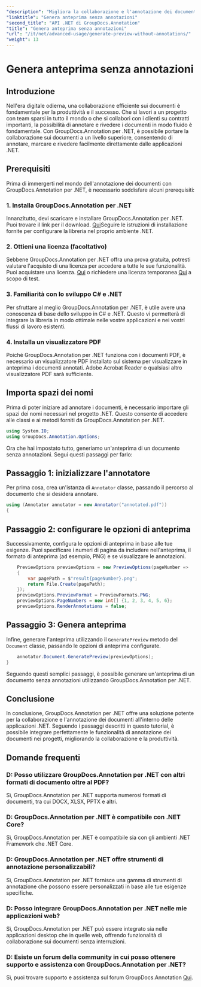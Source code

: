 ```yaml
---
"description": "Migliora la collaborazione e l'annotazione dei documenti nelle applicazioni .NET utilizzando GroupDocs.Annotation per .NET. Annota, contrassegna e rivedi facilmente i documenti con questa potente libreria."
"linktitle": "Genera anteprima senza annotazioni"
"second_title": "API .NET di GroupDocs.Annotation"
"title": "Genera anteprima senza annotazioni"
"url": "/it/net/advanced-usage/generate-preview-without-annotations/"
"weight": 13
---
```


# Genera anteprima senza annotazioni

## Introduzione
Nell'era digitale odierna, una collaborazione efficiente sui documenti è fondamentale per la produttività e il successo. Che si lavori a un progetto con team sparsi in tutto il mondo o che si collabori con i clienti su contratti importanti, la possibilità di annotare e rivedere i documenti in modo fluido è fondamentale. Con GroupDocs.Annotation per .NET, è possibile portare la collaborazione sui documenti a un livello superiore, consentendo di annotare, marcare e rivedere facilmente direttamente dalle applicazioni .NET.
## Prerequisiti
Prima di immergerti nel mondo dell'annotazione dei documenti con GroupDocs.Annotation per .NET, è necessario soddisfare alcuni prerequisiti:
### 1. Installa GroupDocs.Annotation per .NET
Innanzitutto, devi scaricare e installare GroupDocs.Annotation per .NET. Puoi trovare il link per il download. [Qui](https://releases.groupdocs.com/annotation/net/)Seguire le istruzioni di installazione fornite per configurare la libreria nel proprio ambiente .NET.
### 2. Ottieni una licenza (facoltativo)
Sebbene GroupDocs.Annotation per .NET offra una prova gratuita, potresti valutare l'acquisto di una licenza per accedere a tutte le sue funzionalità. Puoi acquistare una licenza. [Qui](https://purchase.groupdocs.com/buy) o richiedere una licenza temporanea [Qui](https://purchase.groupdocs.com/temporary-license/) a scopo di test.
### 3. Familiarità con lo sviluppo C# e .NET
Per sfruttare al meglio GroupDocs.Annotation per .NET, è utile avere una conoscenza di base dello sviluppo in C# e .NET. Questo vi permetterà di integrare la libreria in modo ottimale nelle vostre applicazioni e nei vostri flussi di lavoro esistenti.
### 4. Installa un visualizzatore PDF
Poiché GroupDocs.Annotation per .NET funziona con i documenti PDF, è necessario un visualizzatore PDF installato sul sistema per visualizzare in anteprima i documenti annotati. Adobe Acrobat Reader o qualsiasi altro visualizzatore PDF sarà sufficiente.

## Importa spazi dei nomi
Prima di poter iniziare ad annotare i documenti, è necessario importare gli spazi dei nomi necessari nel progetto .NET. Questo consente di accedere alle classi e ai metodi forniti da GroupDocs.Annotation per .NET.

```csharp
using System.IO;
using GroupDocs.Annotation.Options;
```

Ora che hai impostato tutto, generiamo un'anteprima di un documento senza annotazioni. Segui questi passaggi per farlo:
## Passaggio 1: inizializzare l'annotatore
Per prima cosa, crea un'istanza di `Annotator` classe, passando il percorso al documento che si desidera annotare.
```csharp
using (Annotator annotator = new Annotator("annotated.pdf"))
{
```
## Passaggio 2: configurare le opzioni di anteprima
Successivamente, configura le opzioni di anteprima in base alle tue esigenze. Puoi specificare i numeri di pagina da includere nell'anteprima, il formato di anteprima (ad esempio, PNG) e se visualizzare le annotazioni.
```csharp
    PreviewOptions previewOptions = new PreviewOptions(pageNumber =>
    {
        var pagePath = $"result{pageNumber}.png";
        return File.Create(pagePath);
    });
    previewOptions.PreviewFormat = PreviewFormats.PNG;
    previewOptions.PageNumbers = new int[] {1, 2, 3, 4, 5, 6};
    previewOptions.RenderAnnotations = false;
```
## Passaggio 3: Genera anteprima
Infine, generare l'anteprima utilizzando il `GeneratePreview` metodo del `Document` classe, passando le opzioni di anteprima configurate.
```csharp
    annotator.Document.GeneratePreview(previewOptions);
}
```
Seguendo questi semplici passaggi, è possibile generare un'anteprima di un documento senza annotazioni utilizzando GroupDocs.Annotation per .NET.

## Conclusione
In conclusione, GroupDocs.Annotation per .NET offre una soluzione potente per la collaborazione e l'annotazione dei documenti all'interno delle applicazioni .NET. Seguendo i passaggi descritti in questo tutorial, è possibile integrare perfettamente le funzionalità di annotazione dei documenti nei progetti, migliorando la collaborazione e la produttività.
## Domande frequenti
### D: Posso utilizzare GroupDocs.Annotation per .NET con altri formati di documento oltre al PDF?
Sì, GroupDocs.Annotation per .NET supporta numerosi formati di documenti, tra cui DOCX, XLSX, PPTX e altri.
### D: GroupDocs.Annotation per .NET è compatibile con .NET Core?
Sì, GroupDocs.Annotation per .NET è compatibile sia con gli ambienti .NET Framework che .NET Core.
### D: GroupDocs.Annotation per .NET offre strumenti di annotazione personalizzabili?
Sì, GroupDocs.Annotation per .NET fornisce una gamma di strumenti di annotazione che possono essere personalizzati in base alle tue esigenze specifiche.
### D: Posso integrare GroupDocs.Annotation per .NET nelle mie applicazioni web?
Sì, GroupDocs.Annotation per .NET può essere integrato sia nelle applicazioni desktop che in quelle web, offrendo funzionalità di collaborazione sui documenti senza interruzioni.
### D: Esiste un forum della community in cui posso ottenere supporto e assistenza con GroupDocs.Annotation per .NET?
Sì, puoi trovare supporto e assistenza sul forum GroupDocs.Annotation [Qui](https://forum.groupdocs.com/c/annotation/10).
